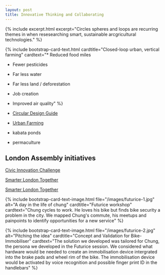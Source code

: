 ```yaml
---
layout: post
title: Innovative Thinking and Collaborating
---
```

{% include excerpt.html excerpt="Circles spheres and loops are recurring themes in when resesearching smart, sustainable arcgricultural technologies." %}

{% include bootstrap-card-text.html cardtitle="Closed-loop urban, vertical farming" cardtext="* Reduced food miles
* Fewer pesticides
* Far less water
* Far less land / deforestation
* Job creation
* Improved air quality" %}

* [Circular Design Guide](https://www.circulardesignguide.com)

* [Urban Farming](https://futurism.com/urban-farming-future-agriculture/amp/)
* kabata ponds
* permaculture

## London Assembly initiatives

[Civic Innovation Challenge](https://www.london.gov.uk/press-releases/mayoral/tech-firms-give-15k-to-tackle-londons-challenges)

[Smarter London Together](https://www.london.gov.uk/what-we-do/business-and-economy/supporting-londons-sectors/smart-london/smarter-london-together)

[Smarter London Together](https://www.london.gov.uk/what-we-do/environment/london-environment-strategy)

{% include bootstrap-card-text-image.html file="/images/futurice-1.jpg" alt="A day in the life of chung" cardtitle="Futurice workshop" cardtext="Chung cycles to work. He loves his bike but finds bike security a problem in the city. We mapped Chung's commute, his meetups and painpoints to identify opportunities for a new service" %}

{% include bootstrap-card-text-image.html file="/images/futurice-2.jpg" alt="Pitching the idea" cardtitle="Concept and Validation for Bike-Immobiliser" cardtext="The solution we developed was tailored for Chung, the persona we developed in the Futurice session. We considered what hardware would be needed to create an immobilisation device intergrated into the brake pads and wheel rim of the bike. The immobilisation device would be activated by voice recognition and possible finger print ID in the handlebars" %}

